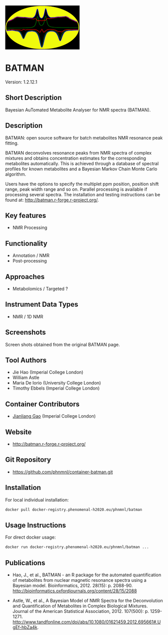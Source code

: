 ![Logo](BATMAN_logo.gif)

# BATMAN
Version: 1.2.12.1

## Short Description

Bayesian AuTomated Metabolite Analyser for NMR spectra (BATMAN).

## Description

BATMAN: open source software for batch metabolites NMR resonance peak fitting.

BATMAN deconvolves resonance peaks from NMR spectra of complex mixtures and obtains concentration estimates for the corresponding metabolites automatically. This is achieved through a database of spectral profiles for known metabolites and a Bayesian Markov Chain Monte Carlo algorithm.

Users have the options to specify the multiplet ppm position, position shift range, peak width range and so on. Parallel processing is available if processing several spectra. The installation and testing instructions can be found at:
http://batman.r-forge.r-project.org/.

## Key features

- NMR Processing

## Functionality

- Annotation / NMR
- Post-processing

## Approaches

- Metabolomics / Targeted
?
## Instrument Data Types

- NMR / 1D NMR

## Screenshots

Screen shots obtained from the original BATMAN page.

## Tool Authors

- Jie Hao (Imperial College London)
- William Astle
- Maria De Iorio (University College London)
- Timothy Ebbels (Imperial College London)

## Container Contributors

- [Jianliang Gao](https://github.com/jianlianggao) (Imperial College London)

## Website

- http://batman.r-forge.r-project.org/


## Git Repository

- https://github.com/phnmnl/container-batman.git

## Installation 

For local individual installation:

```bash
docker pull docker-registry.phenomenal-h2020.eu/phnmnl/batman
```

## Usage Instructions

For direct docker usage:

```bash
docker run docker-registry.phenomenal-h2020.eu/phnmnl/batman ...
```

## Publications

- Hao, J., et al., BATMAN - an R package for the automated quantification of metabolites from nuclear
magnetic resonance spectra using a Bayesian model. Bioinformatics, 2012. 28(15): p. 2088-90.
http://bioinformatics.oxfordjournals.org/content/28/15/2088

- Astle, W., et al., A Bayesian Model of NMR Spectra for the Deconvolution and Quantification
of Metabolites in Complex Biological Mixtures. Journal of the American Statistical Association, 2012. 107(500): p. 1259-1271.
http://www.tandfonline.com/doi/abs/10.1080/01621459.2012.695661#.UgEf-hbZa4k.
